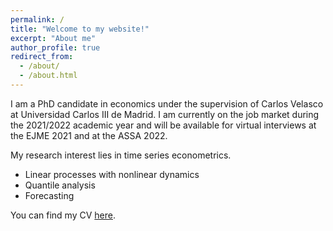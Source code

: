 ```yaml
---
permalink: /
title: "Welcome to my website!"
excerpt: "About me"
author_profile: true
redirect_from: 
  - /about/
  - /about.html
---
```

I am a PhD candidate in economics under the supervision of Carlos Velasco at Universidad Carlos III de Madrid. I am currently on the job market during the 2021/2022 academic year and will be available for virtual interviews at the EJME 2021 and at the ASSA 2022.   

My research interest lies in time series econometrics.
 * Linear processes with nonlinear dynamics
 * Quantile analysis
 * Forecasting 


You can find my CV <a href="https://drive.google.com/file/d/1lEi316__6nvKnv-5XCUvBZk3t5Tg4MUz/view?usp=sharing">here</a>.
